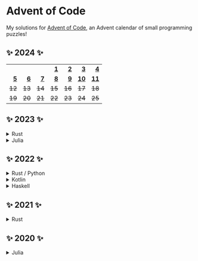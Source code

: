 # Advent of Code

My solutions for [Advent of Code](https://adventofcode.com/about), an Advent calendar of small programming puzzles!

## ✨ 2024 ✨

[24-1]: julia/2024/day01.jl
[24-2]: julia/2024/day02.jl
[24-3]: julia/2024/day03.jl
[24-4]: julia/2024/day04.jl
[24-5]: julia/2024/day05.jl
[24-6]: julia/2024/day06.jl
[24-7]: julia/2024/day07.jl
[24-8]: julia/2024/day08.jl
[24-9]: julia/2024/day09.jl
[24-10]: julia/2024/day10.jl
[24-11]: julia/2024/day11.jl

|               |               |               |               |               |                 |                 |
| ------------: | ------------: | ------------: | ------------: | ------------: | --------------: | --------------: |
|               |               |               | **[1][24-1]** | **[2][24-2]** |   **[3][24-3]** |   **[4][24-4]** |
| **[5][24-5]** | **[6][24-6]** | **[7][24-7]** | **[8][24-8]** | **[9][24-9]** | **[10][24-10]** | **[11][24-11]** |
|        ~~12~~ |        ~~13~~ |        ~~14~~ |        ~~15~~ |        ~~16~~ |          ~~17~~ |          ~~18~~ |
|        ~~19~~ |        ~~20~~ |        ~~21~~ |        ~~22~~ |        ~~23~~ |          ~~24~~ |          ~~25~~ |

## ✨ 2023 ✨

<details>
  <summary>Rust</summary>

[23-1]: rust/2023/src/solutions/day01.rs
[23-2]: rust/2023/src/solutions/day02.rs
[23-3]: rust/2023/src/solutions/day03.rs
[23-4]: rust/2023/src/solutions/day04.rs
[23-5]: rust/2023/src/solutions/day05.rs
[23-6]: rust/2023/src/solutions/day06.rs
[23-7]: rust/2023/src/solutions/day07.rs
[23-8]: rust/2023/src/solutions/day08.rs
[23-9]: rust/2023/src/solutions/day09.rs
[23-10]: rust/2023/src/solutions/day10.rs
[23-11]: rust/2023/src/solutions/day11.rs
[23-14]: rust/2023/src/solutions/day14.rs
[23-15]: rust/2023/src/solutions/day15.rs

|               |               |                 |                 |               |                   |                 |
| ------------: | ------------: | --------------: | --------------: | ------------: | ----------------: | --------------: |
|               |               |                 |   **[1][23-1]** | **[2][23-2]** |     **[3][23-3]** |   **[4][23-4]** |
| **[5][23-5]** | **[6][23-6]** |   **[7][23-7]** |   **[8][23-8]** | **[9][23-9]** | **[10][23-10]** ¹ | **[11][23-11]** |
|        ~~12~~ |        ~~13~~ | **[14][23-14]** | **[15][23-15]** |        ~~16~~ |            ~~17~~ |          ~~18~~ |
|        ~~19~~ |        ~~20~~ |          ~~21~~ |          ~~22~~ |        ~~23~~ |            ~~24~~ |          ~~25~~ |

¹ Solved only P1

</details>

<details>
  <summary>Julia</summary>

[23-1-Julia]: julia/2023/day01.jl
[23-2-Julia]: julia/2023/day02.jl
[23-16-Julia]: julia/2023/day16.jl

|        |        |        |                     |                       |        |        |
| -----: | -----: | -----: | ------------------: | --------------------: | -----: | -----: |
|        |        |        | **[1][23-1-Julia]** |   **[2][23-2-Julia]** |  ~~3~~ |  ~~4~~ |
|  ~~5~~ |  ~~6~~ |  ~~7~~ |               ~~8~~ |                 ~~9~~ | ~~10~~ | ~~11~~ |
| ~~12~~ | ~~13~~ | ~~14~~ |              ~~15~~ | **[16][23-16-Julia]** | ~~17~~ | ~~18~~ |
| ~~19~~ | ~~20~~ | ~~21~~ |              ~~22~~ |                ~~23~~ | ~~24~~ | ~~25~~ |

</details>

## ✨ 2022 ✨

<details>
  <summary>Rust / Python</summary>

[22-1]: rust/2022/src/solutions/day01.rs
[22-2]: rust/2022/src/solutions/day02.rs
[22-3]: rust/2022/src/solutions/day03.rs
[22-4]: rust/2022/src/solutions/day04.rs
[22-5]: rust/2022/src/solutions/day05.rs
[22-6]: rust/2022/src/solutions/day06.rs
[22-7]: rust/2022/src/solutions/day07/solve.py
[22-8]: rust/2022/src/solutions/day08.rs
[22-9]: rust/2022/src/solutions/day09.rs
[22-10]: rust/2022/src/solutions/day10.rs
[22-11]: rust/2022/src/solutions/day11.rs
[22-12]: rust/2022/src/solutions/day12.rs
[22-13]: rust/2022/src/solutions/day13/solve.py
[22-14]: rust/2022/src/solutions/day14.rs
[22-15]: rust/2022/src/solutions/day15.rs
[22-18]: rust/2022/src/solutions/day18.rs
[22-20]: rust/2022/src/solutions/day20.rs

|                 |                 |                 |                   |               |                 |                   |
| --------------: | --------------: | --------------: | ----------------: | ------------: | --------------: | ----------------: |
|                 |                 |                 |     **[1][22-1]** | **[2][22-2]** |   **[3][22-3]** |     **[4][22-4]** |
|   **[5][22-5]** |   **[6][22-6]** |   **[7][22-7]** |     **[8][22-8]** | **[9][22-9]** | **[10][22-10]** | **[11][22-11]** ² |
| **[12][22-12]** | **[13][22-13]** | **[14][22-14]** | **[15][22-15]** ¹ |        ~~16~~ |          ~~17~~ | **[18][22-18]** ¹ |
|          ~~19~~ | **[20][22-20]** |          ~~21~~ |            ~~22~~ |        ~~23~~ |          ~~24~~ |            ~~25~~ |

¹ Solved only P1

² Assistance for P2

</details>

<details>
  <summary>Kotlin</summary>

[22-1-Kotlin]: kotlin/2022/src/main/kotlin/Day1.kt
[22-2-Kotlin]: kotlin/2022/src/main/kotlin/Day2.kt
[22-3-Kotlin]: kotlin/2022/src/main/kotlin/Day3.kt
[22-4-Kotlin]: kotlin/2022/src/main/kotlin/Day4.kt
[22-5-Kotlin]: kotlin/2022/src/main/kotlin/Day5.kt

|                      |        |        |                      |                      |                      |                      |
| -------------------: | -----: | -----: | -------------------: | -------------------: | -------------------: | -------------------: |
|                      |        |        | **[1][22-1-Kotlin]** | **[2][22-2-Kotlin]** | **[3][22-3-Kotlin]** | **[4][22-4-Kotlin]** |
| **[5][22-5-Kotlin]** |  ~~6~~ |  ~~7~~ |                ~~8~~ |                ~~9~~ |               ~~10~~ |               ~~11~~ |
|               ~~12~~ | ~~13~~ | ~~14~~ |               ~~15~~ |               ~~16~~ |               ~~17~~ |               ~~18~~ |
|               ~~19~~ | ~~20~~ | ~~21~~ |               ~~22~~ |               ~~23~~ |               ~~24~~ |               ~~25~~ |

</details>

<details>
  <summary>Haskell</summary>
  
[22-1-Haskell]: haskell/2022/src/day01.hs
[22-2-Haskell]: haskell/2022/src/day02.hs
[22-3-Haskell]: haskell/2022/src/day03.hs
[22-4-Haskell]: haskell/2022/src/day04.hs
[22-5-Haskell]: haskell/2022/src/day05.hs

|                       |        |        |                       |                       |                       |                       |
| --------------------: | -----: | -----: | --------------------: | --------------------: | --------------------: | --------------------: |
|                       |        |        | **[1][22-1-Haskell]** | **[2][22-2-Haskell]** | **[3][22-3-Haskell]** | **[4][22-4-Haskell]** |
| **[5][22-5-Haskell]** |  ~~6~~ |  ~~7~~ |                 ~~8~~ |                 ~~9~~ |                ~~10~~ |                ~~11~~ |
|                ~~12~~ | ~~13~~ | ~~14~~ |                ~~15~~ |                ~~16~~ |                ~~17~~ |                ~~18~~ |
|                ~~19~~ | ~~20~~ | ~~21~~ |                ~~22~~ |                ~~23~~ |                ~~24~~ |                ~~25~~ |

</details>

## ✨ 2021 ✨

<details>
  <summary>Rust</summary>

[21-15]: rust/2021/src/solutions/day15.rs

|        |        |        |                 |        |        |        |
| -----: | -----: | -----: | --------------: | -----: | -----: | -----: |
|        |        |        |           ~~1~~ |  ~~2~~ |  ~~3~~ |  ~~4~~ |
|  ~~5~~ |  ~~6~~ |  ~~7~~ |           ~~8~~ |  ~~9~~ | ~~10~~ | ~~11~~ |
| ~~12~~ | ~~13~~ | ~~14~~ | **[15][21-15]** | ~~16~~ | ~~17~~ | ~~18~~ |
| ~~19~~ | ~~20~~ | ~~21~~ |          ~~22~~ | ~~23~~ | ~~24~~ | ~~25~~ |

</details>

## ✨ 2020 ✨

<details>
  <summary>Julia</summary>

[20-10]: julia/2020/day10.jl

|        |        |        |        |        |                 |        |
| -----: | -----: | -----: | -----: | -----: | --------------: | -----: |
|        |        |        |  ~~1~~ |  ~~2~~ |           ~~3~~ |  ~~4~~ |
|  ~~5~~ |  ~~6~~ |  ~~7~~ |  ~~8~~ |  ~~9~~ | **[10][20-10]** | ~~11~~ |
| ~~12~~ | ~~13~~ | ~~14~~ | ~~15~~ | ~~16~~ |          ~~17~~ | ~~18~~ |
| ~~19~~ | ~~20~~ | ~~21~~ | ~~22~~ | ~~23~~ |          ~~24~~ | ~~25~~ |

</details>
